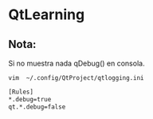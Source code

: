 # QtLearning
## Nota:
Si no muestra nada qDebug() en consola.

   	vim  ~/.config/QtProject/qtlogging.ini


```sh
[Rules]
*.debug=true
qt.*.debug=false
```
